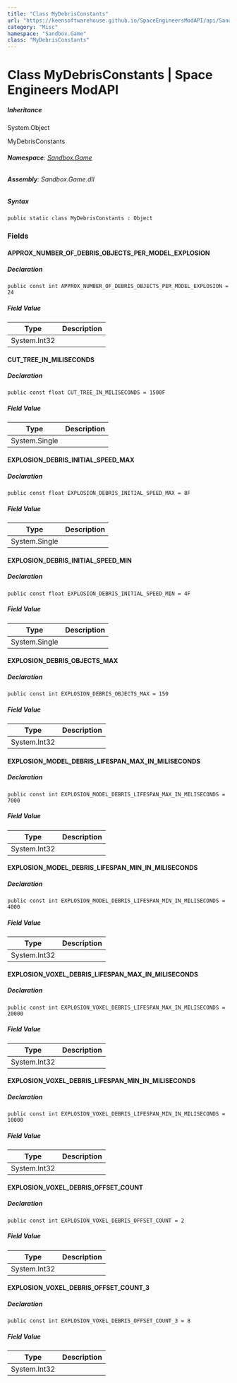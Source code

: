 ```yaml
---
title: "Class MyDebrisConstants"
url: "https://keensoftwarehouse.github.io/SpaceEngineersModAPI/api/Sandbox.Game.MyDebrisConstants.html"
category: "Misc"
namespace: "Sandbox.Game"
class: "MyDebrisConstants"
---
```


# Class MyDebrisConstants | Space Engineers ModAPI

##### Inheritance

System.Object

MyDebrisConstants

###### **Namespace**: [Sandbox.Game](https://keensoftwarehouse.github.io/SpaceEngineersModAPI/api/Sandbox.Game.html)

###### **Assembly**: Sandbox.Game.dll

##### Syntax

```
public static class MyDebrisConstants : Object
```

### Fields

#### APPROX\_NUMBER\_OF\_DEBRIS\_OBJECTS\_PER\_MODEL\_EXPLOSION

##### Declaration

```
public const int APPROX_NUMBER_OF_DEBRIS_OBJECTS_PER_MODEL_EXPLOSION = 24
```

##### Field Value

| Type | Description |
| --- | --- |
| System.Int32 |     |

#### CUT\_TREE\_IN\_MILISECONDS

##### Declaration

```
public const float CUT_TREE_IN_MILISECONDS = 1500F
```

##### Field Value

| Type | Description |
| --- | --- |
| System.Single |     |

#### EXPLOSION\_DEBRIS\_INITIAL\_SPEED\_MAX

##### Declaration

```
public const float EXPLOSION_DEBRIS_INITIAL_SPEED_MAX = 8F
```

##### Field Value

| Type | Description |
| --- | --- |
| System.Single |     |

#### EXPLOSION\_DEBRIS\_INITIAL\_SPEED\_MIN

##### Declaration

```
public const float EXPLOSION_DEBRIS_INITIAL_SPEED_MIN = 4F
```

##### Field Value

| Type | Description |
| --- | --- |
| System.Single |     |

#### EXPLOSION\_DEBRIS\_OBJECTS\_MAX

##### Declaration

```
public const int EXPLOSION_DEBRIS_OBJECTS_MAX = 150
```

##### Field Value

| Type | Description |
| --- | --- |
| System.Int32 |     |

#### EXPLOSION\_MODEL\_DEBRIS\_LIFESPAN\_MAX\_IN\_MILISECONDS

##### Declaration

```
public const int EXPLOSION_MODEL_DEBRIS_LIFESPAN_MAX_IN_MILISECONDS = 7000
```

##### Field Value

| Type | Description |
| --- | --- |
| System.Int32 |     |

#### EXPLOSION\_MODEL\_DEBRIS\_LIFESPAN\_MIN\_IN\_MILISECONDS

##### Declaration

```
public const int EXPLOSION_MODEL_DEBRIS_LIFESPAN_MIN_IN_MILISECONDS = 4000
```

##### Field Value

| Type | Description |
| --- | --- |
| System.Int32 |     |

#### EXPLOSION\_VOXEL\_DEBRIS\_LIFESPAN\_MAX\_IN\_MILISECONDS

##### Declaration

```
public const int EXPLOSION_VOXEL_DEBRIS_LIFESPAN_MAX_IN_MILISECONDS = 20000
```

##### Field Value

| Type | Description |
| --- | --- |
| System.Int32 |     |

#### EXPLOSION\_VOXEL\_DEBRIS\_LIFESPAN\_MIN\_IN\_MILISECONDS

##### Declaration

```
public const int EXPLOSION_VOXEL_DEBRIS_LIFESPAN_MIN_IN_MILISECONDS = 10000
```

##### Field Value

| Type | Description |
| --- | --- |
| System.Int32 |     |

#### EXPLOSION\_VOXEL\_DEBRIS\_OFFSET\_COUNT

##### Declaration

```
public const int EXPLOSION_VOXEL_DEBRIS_OFFSET_COUNT = 2
```

##### Field Value

| Type | Description |
| --- | --- |
| System.Int32 |     |

#### EXPLOSION\_VOXEL\_DEBRIS\_OFFSET\_COUNT\_3

##### Declaration

```
public const int EXPLOSION_VOXEL_DEBRIS_OFFSET_COUNT_3 = 8
```

##### Field Value

| Type | Description |
| --- | --- |
| System.Int32 |     |